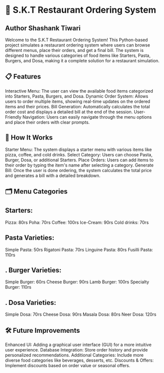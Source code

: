 # 🏨 S.K.T Restaurant Ordering System
## Author Shashank Tiwari
Welcome to the S.K.T Restaurant Ordering System! 
This Python-based project simulates a restaurant ordering system where users can browse different menus, place their orders, 
and get a final bill. The system is designed to handle various categories of food items like Starters, Pasta, Burgers, and Dosa, making it a complete solution for a restaurant simulation.

## 📋 Features
Interactive Menu: The user can view the available food items categorized into Starters, Pasta, Burgers, and Dosa.
Dynamic Order System: Allows users to order multiple items, showing real-time updates on the ordered items and their prices.
Bill Generation: Automatically calculates the total order cost and displays a detailed bill at the end of the session.
User-Friendly Navigation: Users can easily navigate through the menu options and place their orders with clear prompts.
## 🚀 How It Works
Starter Menu: The system displays a starter menu with various items like pizza, coffee, and cold drinks.
Select Category: Users can choose Pasta, Burger, Dosa, or additional Starters.
Place Orders: Users can add items to their order by typing the item's name after selecting a category.
Generate Bill: Once the user is done ordering, the system calculates the total price and generates a bill with a detailed breakdown.
## 🗂️ Menu Categories
##  Starters:
Pizza: 80rs
Poha: 70rs
Coffee: 100rs
Ice-Cream: 90rs
Cold drinks: 70rs
##  Pasta Varieties:
Simple Pasta: 50rs
Rigatoni Pasta: 70rs
Linguine Pasta: 80rs
Fusilli Pasta: 110rs
## . Burger Varieties:
Simple Burger: 60rs
Cheese Burger: 90rs
Lamb Burger: 100rs
Specialty Burger: 110rs
## . Dosa Varieties:
Simple Dosa: 70rs
Cheese Dosa: 90rs
Masala Dosa: 80rs
Neer Dosa: 120rs

## 🛠️ Future Improvements
Enhanced UI: Adding a graphical user interface (GUI) for a more intuitive user experience.
Database Integration: Store order history and provide personalized recommendations.
Additional Categories: Include more diverse food categories like beverages, desserts, etc.
Discounts & Offers: Implement discounts based on order value or seasonal offers.

